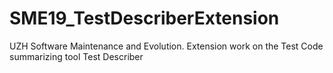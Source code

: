 # SME19_TestDescriberExtension
UZH Software Maintenance and Evolution. Extension work on the Test Code summarizing tool Test Describer
